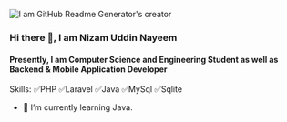 ![I am GitHub Readme Generator's creator](https://media.licdn.com/dms/image/D4D16AQGWlZjsWs9gpA/profile-displaybackgroundimage-shrink_350_1400/0/1711897652581?e=1717632000&v=beta&t=2s85cK7pLkMF6LiqCPpSOFzeazh9crYVCnlN28m57TM)
### Hi there 👋, I am Nizam Uddin Nayeem
#### Presently, I am Computer Science and Engineering Student as well as Backend  & Mobile Application Developer



Skills: 
✅PHP 
✅Laravel
✅Java 
✅MySql 
✅Sqlite

- 🔭 I’m currently learning Java.
